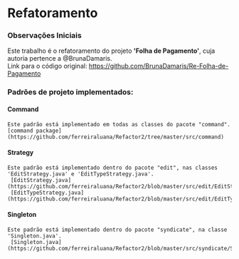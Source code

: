 # Refatoramento

### Observações Iniciais
Este trabalho é o refatoramento do projeto **'Folha de Pagamento'**, cuja autoria pertence a @BrunaDamaris.  
Link para o código original: https://github.com/BrunaDamaris/Re-Folha-de-Pagamento 

### Padrões de projeto implementados: 

#### Command

    Este padrão está implementado em todas as classes do pacote "command". 
    [command package](https://github.com/ferreiraluana/Refactor2/tree/master/src/command)
    
#### Strategy

    Este padrão está implementado dentro do pacote "edit", nas classes 'EditStrategy.java' e 'EditTypeStrategy.java'. 
     [EditStrategy.java](https://github.com/ferreiraluana/Refactor2/blob/master/src/edit/EditStrategy.java)
     [EditTypeStrategy.java](https://github.com/ferreiraluana/Refactor2/blob/master/src/edit/EditTypeStrategy.java)
     
#### Singleton

    Este padrão está implementado dentro do pacote "syndicate", na classe 'Singleton.java'.
     [Singleton.java](https://github.com/ferreiraluana/Refactor2/blob/master/src/syndicate/Singleton.java)
     
